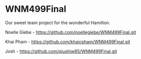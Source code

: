 # WNM499Final

Our sweet team project for the wonderful Hamilton. 


Noelle Giebe - https://github.com/noellegiebe/WNM499Final.git


Khai Pham - https://github.com/khaicpham/WNM499Final.git


Josh - https://github.com/qiushiw85/WNM499Final.git

